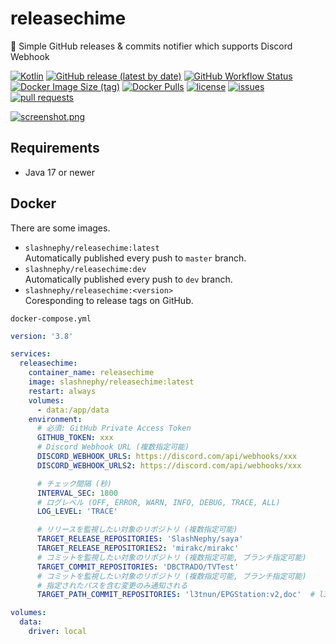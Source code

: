 # releasechime

🔔 Simple GitHub releases &amp; commits notifier which supports Discord Webhook

[![Kotlin](https://img.shields.io/badge/Kotlin-1.6-blue)](https://kotlinlang.org)
[![GitHub release (latest by date)](https://img.shields.io/github/v/release/SlashNephy/releasechime)](https://github.com/SlashNephy/releasechime/releases)
[![GitHub Workflow Status](https://img.shields.io/github/workflow/status/SlashNephy/releasechime/Docker)](https://hub.docker.com/r/slashnephy/releasechime)
[![Docker Image Size (tag)](https://img.shields.io/docker/image-size/slashnephy/releasechime/latest)](https://hub.docker.com/r/slashnephy/releasechime)
[![Docker Pulls](https://img.shields.io/docker/pulls/slashnephy/releasechime)](https://hub.docker.com/r/slashnephy/releasechime)
[![license](https://img.shields.io/github/license/SlashNephy/releasechime)](https://github.com/SlashNephy/releasechime/blob/master/LICENSE)
[![issues](https://img.shields.io/github/issues/SlashNephy/releasechime)](https://github.com/SlashNephy/releasechime/issues)
[![pull requests](https://img.shields.io/github/issues-pr/SlashNephy/releasechime)](https://github.com/SlashNephy/releasechime/pulls)

[![screenshot.png](https://i.imgur.com/6pmT6U6.png)](https://github.com/SlashNephy/releasechime)

## Requirements

- Java 17 or newer

## Docker

There are some images.

- `slashnephy/releasechime:latest`  
  Automatically published every push to `master` branch.
- `slashnephy/releasechime:dev`  
  Automatically published every push to `dev` branch.
- `slashnephy/releasechime:<version>`  
  Coresponding to release tags on GitHub.

`docker-compose.yml`

```yaml
version: '3.8'

services:
  releasechime:
    container_name: releasechime
    image: slashnephy/releasechime:latest
    restart: always
    volumes:
      - data:/app/data
    environment:
      # 必須: GitHub Private Access Token
      GITHUB_TOKEN: xxx
      # Discord Webhook URL (複数指定可能)
      DISCORD_WEBHOOK_URLS: https://discord.com/api/webhooks/xxx
      DISCORD_WEBHOOK_URLS2: https://discord.com/api/webhooks/xxx

      # チェック間隔 (秒)
      INTERVAL_SEC: 1800
      # ログレベル (OFF, ERROR, WARN, INFO, DEBUG, TRACE, ALL)
      LOG_LEVEL: 'TRACE'

      # リリースを監視したい対象のリポジトリ (複数指定可能)
      TARGET_RELEASE_REPOSITORIES: 'SlashNephy/saya'
      TARGET_RELEASE_REPOSITORIES2: 'mirakc/mirakc'
      # コミットを監視したい対象のリポジトリ (複数指定可能, ブランチ指定可能)
      TARGET_COMMIT_REPOSITORIES: 'DBCTRADO/TVTest'
      # コミットを監視したい対象のリポジトリ (複数指定可能, ブランチ指定可能)
      # 指定されたパスを含む変更のみ通知される
      TARGET_PATH_COMMIT_REPOSITORIES: 'l3tnun/EPGStation:v2,doc'  # l3tnun/EPGStation の doc 以下の変更のみ通知

volumes:
  data:
    driver: local
```
